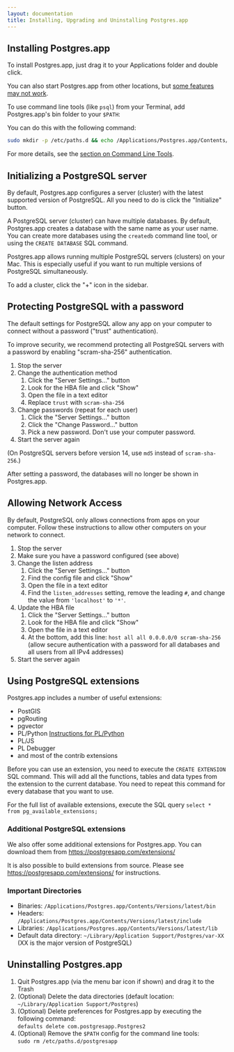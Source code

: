 ```yaml
---
layout: documentation
title: Installing, Upgrading and Uninstalling Postgres.app
---
```


## Installing Postgres.app

To install Postgres.app, just drag it to your Applications folder and double click.

You can also start Postgres.app from other locations, but [some features may not work](relocation-warning.html).

To use command line tools (like `psql`) from your Terminal, add Postgres.app's bin folder to your `$PATH`:

You can do this with the following command: 

```bash
sudo mkdir -p /etc/paths.d && echo /Applications/Postgres.app/Contents/Versions/latest/bin | sudo tee /etc/paths.d/postgresapp
```

For more details, see the [section on Command Line Tools](cli-tools.html).

## Initializing a PostgreSQL server

By default, Postgres.app configures a server (cluster) with the latest supported version of PostgreSQL.
All you need to do is click the "Initialize" button.

A PostgreSQL server (cluster) can have multiple databases.
By default, Postgres.app creates a database with the same name as your user name.
You can create more databases using the `createdb` command line tool, or using the `CREATE DATABASE` SQL command.

Postgres.app allows running multiple PostgreSQL servers (clusters) on your Mac.
This is especially useful if you want to run multiple versions of PostgreSQL simultaneously.

To add a cluster, click the "+" icon in the sidebar.

## Protecting PostgreSQL with a password

The default settings for PostgreSQL allow any app on your computer to connect without a password ("trust" authentication).

To improve security, we recommend protecting all PostgreSQL servers with a password by enabling "scram-sha-256" authentication.

1. Stop the server
2. Change the authentication method
    1. Click the "Server Settings…" button
    2. Look for the HBA file and click "Show"
    3. Open the file in a text editor
    4. Replace `trust` with `scram-sha-256`
3. Change passwords (repeat for each user)
    1. Click the "Server Settings…" button
    2. Click the "Change Password…" button
    3. Pick a new password. Don't use your computer password.
4. Start the server again

(On PostgreSQL servers before version 14, use `md5` instead of `scram-sha-256`.)

After setting a password, the databases will no longer be shown in Postgres.app.

## Allowing Network Access

By default, PostgreSQL only allows connections from apps on your computer.
Follow these instructions to allow other computers on your network to connect.

1. Stop the server
2. Make sure you have a password configured (see above)
3. Change the listen address
    1. Click the "Server Settings…" button
    2. Find the config file and click "Show"
    3. Open the file in a text editor
    4. Find the `listen_addresses` setting, remove the leading `#`, and change the value from `'localhost'` to `'*'`.
4. Update the HBA file
    1. Click the "Server Settings…" button
    2. Look for the HBA file and click "Show"
    3. Open the file in a text editor
    4. At the bottom, add this line: `host all all 0.0.0.0/0 scram-sha-256` (allow secure authentication with a password for all databases and all users from all IPv4 addresses)
5. Start the server again

## Using PostgreSQL extensions

Postgres.app includes a number of useful extensions:

- PostGIS
- pgRouting
- pgvector
- PL/Python [Instructions for PL/Python](plpython.html)
- PL/JS
- PL Debugger
- and most of the contrib extensions

Before you can use an extension, you need to execute the `CREATE EXTENSION` SQL command.
This will add all the functions, tables and data types from the extension to the current database.
You need to repeat this command for every database that you want to use.

For the full list of available extensions, execute the SQL query `select * from pg_available_extensions;`

### Additional PostgreSQL extensions

We also offer some additional extensions for Postgres.app. You can download them from https://postgresapp.com/extensions/

It is also possible to build extensions from source. Please see https://postgresapp.com/extensions/ for instructions.

### Important Directories

- Binaries: `/Applications/Postgres.app/Contents/Versions/latest/bin`
- Headers: `/Applications/Postgres.app/Contents/Versions/latest/include`
- Libraries: `/Applications/Postgres.app/Contents/Versions/latest/lib`
- Default data directory: `~/Library/Application Support/Postgres/var-XX` (XX is the major version of PostgreSQL)

## Uninstalling Postgres.app

1. Quit Postgres.app (via the menu bar icon if shown) and drag it to the Trash
2. (Optional) Delete the data directories (default location: `~/Library/Application Support/Postgres`)
4. (Optional) Delete preferences for Postgres.app by executing the following command:  
   `defaults delete com.postgresapp.Postgres2`
5. (Optional) Remove the `$PATH` config for the command line tools:  
   `sudo rm /etc/paths.d/postgresapp`
